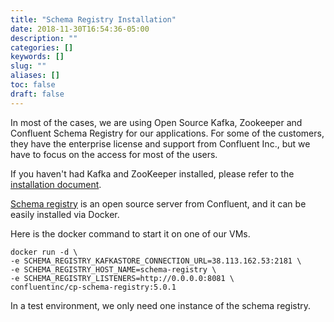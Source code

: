 ```yaml
---
title: "Schema Registry Installation"
date: 2018-11-30T16:54:36-05:00
description: ""
categories: []
keywords: []
slug: ""
aliases: []
toc: false
draft: false
---
```


In most of the cases, we are using Open Source Kafka, Zookeeper and Confluent Schema Registry for our applications. For some of the customers, they have the enterprise license and support from Confluent Inc., but we have to focus on the access for most of the users. 

If you haven't had Kafka and ZooKeeper installed, please refer to the [installation document][]. 

[Schema registry][] is an open source server from Confluent, and it can be easily installed via Docker. 

Here is the docker command to start it on one of our VMs. 

```
docker run -d \
-e SCHEMA_REGISTRY_KAFKASTORE_CONNECTION_URL=38.113.162.53:2181 \
-e SCHEMA_REGISTRY_HOST_NAME=schema-registry \
-e SCHEMA_REGISTRY_LISTENERS=http://0.0.0.0:8081 \
confluentinc/cp-schema-registry:5.0.1
```

In a test environment, we only need one instance of the schema registry. 

[installation document]: /service/messaging/kafka/installation/
[Schema registry]: https://github.com/confluentinc/schema-registry/
